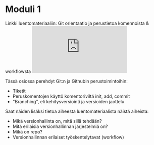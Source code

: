 # Moduli 1

Linkki luentomateriaaliin: Git orientaatio ja perustietoa komennoista & workflowsta ![](https://github.com/Raision-seudun-koulutuskuntayhtyma/GitAloitus/blob/master/Assets/VCIntro.pdf)

Tässä osiossa perehdyt Git:n ja Githubin perustoimintoihin:
* Tiketit
* Peruskomentojen käyttö komentoriviltä init, add, commit
* "Branching", eli kehitysversiointi ja versioiden jaottelu

Saat näiden lisäksi tietoa aiheesta luentomateriaalista näistä aiheista:
* Mikä versionhallinta on, mitä sillä tehdään?
* Mitä erilaisia versionhallinnan järjestelmiä on?
* Mikä on repo?
* Versionhallinnan erilaiset työskentelytavat (workflow)
